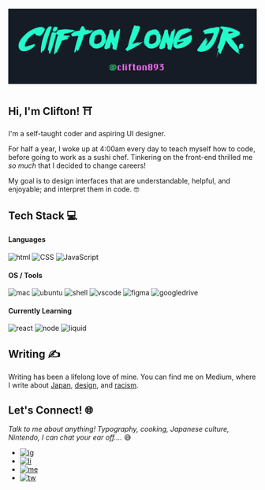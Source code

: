![Clifton likes 1980s techno aesthetics](https://github.com/Clifton893/Clifton893/blob/master/githubHeader.png)
<!-- 
Banner typography: 
- Outrun future (bold)
- ChicagoFLF 
-->


<!--
**Clifton893/Clifton893** is a ✨ _special_ ✨ repository because its `README.md` (this file) appears on your GitHub profile.

Here are some ideas to get you started:

- 🔭 I’m currently working on ...
- 🌱 I’m currently learning ...
- 👯 I’m looking to collaborate on ...
- 🤔 I’m looking for help with ...
- 💬 Ask me about ...
- 📫 How to reach me: ...
- 😄 Pronouns: ...
- ⚡ Fun fact: ...
-->

## Hi, I'm Clifton! ⛩

I'm a self-taught coder and aspiring UI designer. 

For half a year, I woke up at 4:00am every day to teach myself how to code, before going to work as a sushi chef. Tinkering on the front-end thrilled me *so much* that I decided to change careers!

My goal is to design interfaces that are understandable, helpful, and enjoyable; and interpret them in code. 🤓

## Tech Stack 💻

#### Languages
![html](https://img.shields.io/badge/HTML5-black?style=for-the-badge&logo=html5) ![CSS](https://img.shields.io/badge/css-1572B6?style=for-the-badge&logo=css3) ![JavaScript](https://img.shields.io/badge/JavaScript-black?style=for-the-badge&logo=javascript)

#### OS / Tools
![mac](https://img.shields.io/badge/OS-Mac-informational?style=flat&logo=apple&logoColor=white&color=999999) ![ubuntu](https://img.shields.io/badge/OS-Ubuntu-informational?style=flat&logo=ubuntu&logoColor=white&color=E95420) ![shell](https://img.shields.io/badge/Shell-Bash-informational?style=flat&logo=gnu-bash&logoColor=white&color=4EAA25) ![vscode](https://img.shields.io/badge/IDE-VSCode-informational?style=flat&logo=visual-studio-code&logoColor=white&color=007ACC) ![figma](https://img.shields.io/badge/Design-Figma-informational?style=flat&logo=figma&logoColor=white&color=F24E1E) ![googledrive](https://img.shields.io/badge/Office-G_Suite-informational?style=flat&logo=google-drive&logoColor=white&color=4285F4)

#### Currently Learning

![react](https://img.shields.io/badge/React-black?style=for-the-badge&logo=react) ![node](https://img.shields.io/badge/node.js-black?style=for-the-badge&logo=node.js) ![liquid](https://img.shields.io/badge/Liquid-black?style=for-the-badge&logo=shopify)

## Writing ✍️
Writing has been a lifelong love of mine. You can find me on Medium, where I write about [Japan](https://medium.com/sushi-chef-stories/the-tanabata-festival-ce20e0840142), [design](https://uxdesign.cc/what-being-a-chef-taught-me-about-ux-design-aad1d9b5ab23), and [racism](https://medium.com/@Clifton893/the-problem-with-awkwafina-f8ae3befb08).

## Let's Connect! 🌐
*Talk to me about anything! Typography, cooking, Japanese culture, Nintendo, I can chat your ear off....* 😅
- [![ig](https://img.shields.io/badge/Instagram-black?style=social&logo=Instagram)](https://www.instagram.com/cliftonlongjr/)
- [![li](https://img.shields.io/badge/LinkedIn-0077B5?style=social&logo=Linkedin)](https://www.linkedin.com/in/cliftonlongjr/)
- [![me](https://img.shields.io/badge/Medium-black?style=social&logo=Medium)](https://medium.com/@Clifton893)
- [![tw](https://img.shields.io/badge/Twitter-1DA1F2?style=social&logo=Twitter)](https://twitter.com/clifton893)

<!-- Credits --> <!--
https://github.com/MartinHeinz/MartinHeinz
-->
